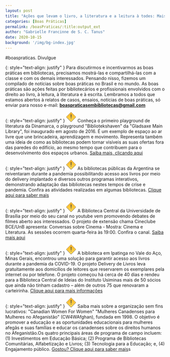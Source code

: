 ```yaml
---
layout: post
title: "Ações que levam o livro, a literatura e a leitura à todes: Mais um texto na nossa coluna de boas práticas"
categories: [Boas Práticas]
permalink: /boasPraticas/:title:output_ext
author: "Gabrielle Francinne de S. C. Tanus"
date: 2020-10-15
background: '/img/bg-index.jpg'
---
```

#boaspraticas. Divulgue

{: style="text-align: justify" }
Para discutirmos e incentivarmos as boas práticas em bibliotecas, precisamos mostrá-las e compartilhá-las com a classe e com os demais interessados. Pensando nisso, fizemos um compilado de notícias sobre boas práticas no Brasil e no mundo. As boas práticas são ações feitas por bibliotecários e profissionais envolvidos com o direito ao livro, à leitura, à literatura e à escrita. 
Lembramos a todos que estamos abertos à relatos de casos, ensaios, notícias de boas práticas, só enviar para nosso e-mail: **boaspraticasembibliotecas@gmail.com**

{: style="text-align: justify" }
![](/img/warning.png) Conheça o  primeiro playground de literatura da Dinamarca, o playground "Bibliotekshaven" da "Gladsaxe Main Library", foi inaugurado em agosto de 2016. É um exemplo de espaço ao ar livre que une brincadeira, aprendizagem e movimento. Representa também uma ideia de como as bibliotecas podem tornar visíveis as suas ofertas fora das paredes do edifício, ao mesmo tempo que contribuem para o desenvolvimento dos espaços urbanos. [Saiba mais, clicando aqui](https://gladbib.dk/nyheder/kort-nyt/besoeg-bibliotekshaven-danmarks-foerste-litteraturlegeplads)

{: style="text-align: justify" }
![](/img/warning.png) As bibliotecas públicas da Argentina se reiventaram durante a pandemia possibilitando acesso aos livros por meio do delivery implantado e diversos outros programas interativos, demonstrando adaptação das bibliotecas nestes tempos de crise e pandemia. Confira as atividades realizadas em algumas bibliotecas. [Clique aqui para saber mais](https://www.telam.com.ar/notas/202009/514860-las-bibliotecas-publicas-se-reinventaron-durante-la-pandemia-con-delivery-y-diversas-actividades.html)

{: style="text-align: justify" }
![](/img/warning.png) A Biblioteca Central da Universidade de Brasília por meio do seu canal no youtube vem promovendo debates de filmes aberto aos interessados. O projeto de extensão chama Cineclube BCE/UnB apresenta: Conversas sobre Cinema - Mostra: Cinema e Literatura. As sessões ocorrem quarta-feira às 19:00. Confira o canal. [Saiba mais aqui](https://www.youtube.com/user/BCEUnB)

{: style="text-align: justify" }
![](/img/warning.png) A biblioteca em Ipatinga no Vale do Aço, Minas Gerais, encontrou uma solução para garantir acesso aos livros durante a pandemia da COVID-19. O projeto Delivery de Livros leva gratuitamente aos domicílios de leitores que reservarem os exemplares pela internet ou por telefone. O projeto começou há cerca de 40 dias e rendeu para a Biblioteca Central de Ideias do Instituto Usiminas mais de 50 sócios que ainda não tinham cadastro – além de outros 75 que renovaram a carteirinha. [Clique aqui para mais informações](https://www.otempo.com.br/cidades/com-delivery-de-livros-biblioteca-aumenta-numero-de-leitores-em-ipatinga-1.2393132?fbclid=IwAR1vC_ZiDfXeKwO_opE5PJqLLiCyC6M4zfr9MM_H3JbJcNJKst2IL6MgmZE)

{: style="text-align: justify" }
![](/img/warning.png) Saiba mais sobre a organização sem fins lucrativos: "Canadian Women For Women" "Mulheres Canadenses para Mulheres no Afeganistão" (CW4WAfghan), fundada em 1998.  O objetivo é promover a educação e as oportunidades educacionais para mulheres afegãs e suas famílias e  educar os canadenses sobre os direitos humanos no Afeganistão.Os quatro principais áreas de programa de campo incluem: (1) Investimentos em Educação Básica; (2) Programa de Bibliotecas Comunitárias, Alfabetização e Livros; (3) Tecnologia para a Educação; e, (4) Engajamento público. [Gostou? Clique aqui para saber mais](https://www.cw4wafghan.ca/)s


